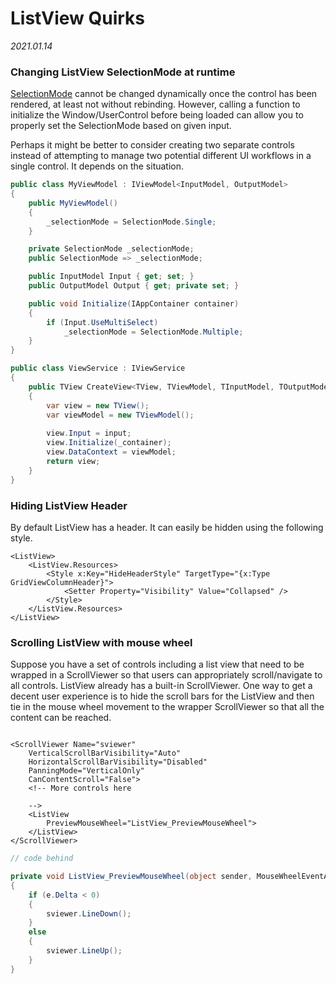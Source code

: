 # ListView Quirks

*2021.01.14*

### Changing ListView SelectionMode at runtime 

[SelectionMode](https://docs.microsoft.com/en-us/dotnet/api/system.windows.controls.selectionmode?view=net-5.0) cannot be changed dynamically once the control has been rendered, at least not without rebinding. However, calling a function to initialize the Window/UserControl before being loaded can allow you to properly set the SelectionMode based on given input.

Perhaps it might be better to consider creating two separate controls instead of attempting to manage two potential different UI workflows in a single control. It depends on the situation.


```csharp
public class MyViewModel : IViewModel<InputModel, OutputModel>
{
    public MyViewModel()
    {
        _selectionMode = SelectionMode.Single;
    }

    private SelectionMode _selectionMode;
    public SelectionMode => _selectionMode;

    public InputModel Input { get; set; }
    public OutputModel Output { get; private set; }

    public void Initialize(IAppContainer container)
    {
        if (Input.UseMultiSelect)
            _selectionMode = SelectionMode.Multiple;
    }
}

public class ViewService : IViewService
{
    public TView CreateView<TView, TViewModel, TInputModel, TOutputModel>(TInputModel input)
    {
        var view = new TView();
        var viewModel = new TViewModel();
        
        view.Input = input;
        view.Initialize(_container);
        view.DataContext = viewModel;
        return view;
    }
}
```

### Hiding ListView Header
By default ListView has a header. It can easily be hidden using the following style.

```xaml
<ListView>
    <ListView.Resources>
        <Style x:Key="HideHeaderStyle" TargetType="{x:Type GridViewColumnHeader}">
            <Setter Property="Visibility" Value="Collapsed" />
        </Style>
    </ListView.Resources>
</ListView>
```

### Scrolling ListView with mouse wheel

Suppose you have a set of controls including a list view that need to be wrapped in a ScrollViewer so that users can appropriately scroll/navigate to all controls. ListView already has a built-in ScrollViewer. One way to get a decent user experience is to hide the scroll bars for the ListView and then tie in the mouse wheel movement to the wrapper ScrollViewer so that all the content can be reached.

```xaml

<ScrollViewer Name="sviewer"
    VerticalScrollBarVisibility="Auto"
    HorizontalScrollBarVisibility="Disabled"
    PanningMode="VerticalOnly"
    CanContentScroll="False">
    <!-- More controls here

    --> 
    <ListView 
        PreviewMouseWheel="ListView_PreviewMouseWheel">
    </ListView> 
</ScrollViewer>
```

```csharp
// code behind

private void ListView_PreviewMouseWheel(object sender, MouseWheelEventArgs e)
{
    if (e.Delta < 0)
    {
        sviewer.LineDown();
    }
    else
    {
        sviewer.LineUp();
    }
}
```

